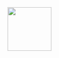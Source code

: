 <div id="header" align="center">
  <img src="https://media.giphy.com/media/pvBR6HF5WalhKVYeuA/giphy.gif" width="100"/>
</div>
